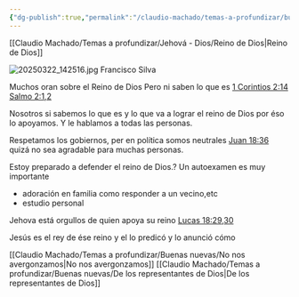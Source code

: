 ```yaml
---
{"dg-publish":true,"permalink":"/claudio-machado/temas-a-profundizar/buenas-nuevas/del-reino-de-dios/"}
---
```


[[Claudio Machado/Temas a profundizar/Jehová - Dios/Reino de Dios\|Reino de Dios]]

![20250322_142516.jpg](/img/user/Personal/Im%C3%A1genes/20250322_142516.jpg)
Francisco Silva 

Muchos oran sobre el Reino de Dios Pero ni saben lo que es 
[1 Corintios 2:14](https://wol.jw.org/es/wol/b/r4/lp-s/nwtsty/46/2#v=46:2:14) [Salmo 2:1,2](https://wol.jw.org/es/wol/b/r4/lp-s/nwtsty/19/2#v=19:2:1-19:2:2) 

Nosotros si sabemos lo que es y lo que va a lograr el reino de Dios por éso lo apoyamos. Y le hablamos a todas las personas.

Respetamos los gobiernos, per en política somos neutrales [Juan 18:36](https://wol.jw.org/es/wol/b/r4/lp-s/nwtsty/43/18#v=43:18:36) quizá no sea agradable para muchas personas.

Estoy preparado a defender el reino de Dios.? Un autoexamen es muy importante 
- adoración en familia como responder a un vecino,etc
- estudio personal 

Jehova está orgullos de quien apoya su reino [Lucas 18:29,30](https://wol.jw.org/es/wol/b/r4/lp-s/nwtsty/42/18#v=42:18:29-42:18:30)

Jesús es el rey de ése reino y el lo predicó y lo anunció cómo




[[Claudio Machado/Temas a profundizar/Buenas nuevas/No nos avergonzamos\|No nos avergonzamos]]
[[Claudio Machado/Temas a profundizar/Buenas nuevas/De los representantes de Dios\|De los representantes de Dios]]